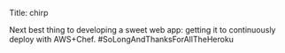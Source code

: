 Title: chirp

Next best thing to developing a sweet web app: getting it to continuously deploy with AWS+Chef. #SoLongAndThanksForAllTheHeroku
